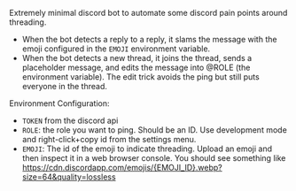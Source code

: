 Extremely minimal discord bot to automate some discord pain points around threading.

+ When the bot detects a reply to a reply, it slams the message with the emoji
  configured in the `EMOJI` environment variable.
+ When the bot detects a new thread, it joins the thread, sends a placeholder
  message, and edits the message into @ROLE (the environment variable). The
  edit trick avoids the ping but still puts everyone in the thread.

Environment Configuration:

+ `TOKEN` from the discord api
+ `ROLE`: the role you want to ping. Should be an ID. Use development mode and right-click+copy id from the settings menu.
+ `EMOJI`: The id of the emoji to indicate threading. Upload an emoji and then
  inspect it in a web browser console. You should see something like
  https://cdn.discordapp.com/emojis/{EMOJI_ID}.webp?size=64&quality=lossless
